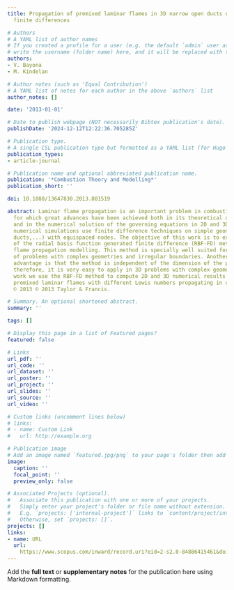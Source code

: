 ```yaml
---
title: Propagation of premixed laminar flames in 3D narrow open ducts using RBF-generated
  finite differences

# Authors
# A YAML list of author names
# If you created a profile for a user (e.g. the default `admin` user at `content/authors/admin/`), 
# write the username (folder name) here, and it will be replaced with their full name and linked to their profile.
authors:
- V. Bayona
- M. Kindelan

# Author notes (such as 'Equal Contribution')
# A YAML list of notes for each author in the above `authors` list
author_notes: []

date: '2013-01-01'

# Date to publish webpage (NOT necessarily Bibtex publication's date).
publishDate: '2024-12-12T12:22:36.705285Z'

# Publication type.
# A single CSL publication type but formatted as a YAML list (for Hugo requirements).
publication_types:
- article-journal

# Publication name and optional abbreviated publication name.
publication: '*Combustion Theory and Modelling*'
publication_short: ''

doi: 10.1080/13647830.2013.801519

abstract: Laminar flame propagation is an important problem in combustion modelling
  for which great advances have been achieved both in its theoretical understanding
  and in the numerical solution of the governing equations in 2D and 3D. Most of these
  numerical simulations use finite difference techniques on simple geometries (channels,
  ducts,...) with equispaced nodes. The objective of this work is to explore the applicability
  of the radial basis function generated finite difference (RBF-FD) method to laminar
  flame propagation modelling. This method is specially well suited for the solution
  of problems with complex geometries and irregular boundaries. Another important
  advantage is that the method is independent of the dimension of the problem and,
  therefore, it is very easy to apply in 3D problems with complex geometries. In this
  work we use the RBF-FD method to compute 2D and 3D numerical results that simulate
  premixed laminar flames with different Lewis numbers propagating in open ducts.
  © 2013 © 2013 Taylor & Francis.

# Summary. An optional shortened abstract.
summary: ''

tags: []

# Display this page in a list of Featured pages?
featured: false

# Links
url_pdf: ''
url_code: ''
url_dataset: ''
url_poster: ''
url_project: ''
url_slides: ''
url_source: ''
url_video: ''

# Custom links (uncomment lines below)
# links:
# - name: Custom Link
#   url: http://example.org

# Publication image
# Add an image named `featured.jpg/png` to your page's folder then add a caption below.
image:
  caption: ''
  focal_point: ''
  preview_only: false

# Associated Projects (optional).
#   Associate this publication with one or more of your projects.
#   Simply enter your project's folder or file name without extension.
#   E.g. `projects: ['internal-project']` links to `content/project/internal-project/index.md`.
#   Otherwise, set `projects: []`.
projects: []
links:
- name: URL
  url: 
    https://www.scopus.com/inward/record.uri?eid=2-s2.0-84886415461&doi=10.1080%2f13647830.2013.801519&partnerID=40&md5=81e2bb42fff919c02b317c6c421ddebe
---
```


Add the **full text** or **supplementary notes** for the publication here using Markdown formatting.
